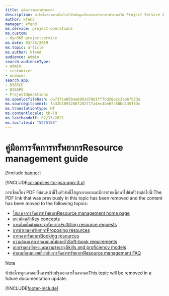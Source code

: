 ```yaml
---
title: คู่มือการจัดการทรัพยากร
description: หัวข้อนี้แสดงการเชื่องโยงไปยังข้อมูลเกี่ยวกับการจัดการทรัพยากรใน Project Service Automation
author: kfend
manager: kfend
ms.service: project-operations
ms.custom:
- dyn365-projectservice
ms.date: 03/28/2019
ms.topic: article
ms.author: kfend
audience: Admin
search.audienceType:
- admin
- customizer
- enduser
search.app:
- D365CE
- D365PS
- ProjectOperations
ms.openlocfilehash: da7371a050ae6962d7081ff7bd28e2c3ae6f623a
ms.sourcegitcommit: fa32b1893286f20271fa4ec4be8fc68bd135f53c
ms.translationtype: HT
ms.contentlocale: th-TH
ms.lasthandoff: 02/15/2021
ms.locfileid: "5275156"
---
```

# <a name="resource-management-guide"></a><span data-ttu-id="aef5f-103">คู่มือการจัดการทรัพยากร</span><span class="sxs-lookup"><span data-stu-id="aef5f-103">Resource management guide</span></span>

[!include [banner](../../includes/psa-now-project-operations.md)]

[!INCLUDE[cc-applies-to-psa-app-3.x](../../includes/cc-applies-to-psa-app-3x.md)]

<span data-ttu-id="aef5f-104">การเชื่อมโยง PDF ที่ก่อนหน้านี้ในหัวข้อนี้ได้ถูกเอาออกและมีการย้ายเนื้อหาไปยังหัวข้อต่อไปนี้:</span><span class="sxs-lookup"><span data-stu-id="aef5f-104">The PDF link that was previously in this topic has been removed and the content has been moved to the following topics:</span></span>

- [<span data-ttu-id="aef5f-105">โฮมเพจการจัดการทรัพยากร</span><span class="sxs-lookup"><span data-stu-id="aef5f-105">Resource management home page</span></span>](../resource-management-home-page.md)
- [<span data-ttu-id="aef5f-106">แนวคิดหลัก</span><span class="sxs-lookup"><span data-stu-id="aef5f-106">Key concepts</span></span>](../reports-key-concepts.md)
- [<span data-ttu-id="aef5f-107">การเติมเต็มคำขอของทรัพยากร</span><span class="sxs-lookup"><span data-stu-id="aef5f-107">Fulfilling resource requests</span></span>](../resource-management-fulfill-requests.md)
- [<span data-ttu-id="aef5f-108">การนำเสนอทรัพยากร</span><span class="sxs-lookup"><span data-stu-id="aef5f-108">Proposing resources</span></span>](../resource-management-propose-resources.md)
- [<span data-ttu-id="aef5f-109">การจองทรัพยากร</span><span class="sxs-lookup"><span data-stu-id="aef5f-109">Booking resources</span></span>](../resource-management-book-resources-scheduleboard.md)
- [<span data-ttu-id="aef5f-110">ความต้องการการจองแบบไม่ตายตัว</span><span class="sxs-lookup"><span data-stu-id="aef5f-110">Soft-book requirements</span></span>](../resource-management-softbook-requirements.md)
- [<span data-ttu-id="aef5f-111">แบบจำลองทักษะและความชำนาญ</span><span class="sxs-lookup"><span data-stu-id="aef5f-111">Skills and proficiency models</span></span>](../resource-management-skills-proficiency.md)
- [<span data-ttu-id="aef5f-112">คำถามที่ถามบ่อยเกี่ยวกับการจัดการทรัพยากร</span><span class="sxs-lookup"><span data-stu-id="aef5f-112">Resource management FAQ</span></span>](../resource-management-faq.md)

> [!NOTE]
> <span data-ttu-id="aef5f-113">หัวข้อนี้จะถูกเอาออกในการปรับปรุงเอกสารในอนาคต</span><span class="sxs-lookup"><span data-stu-id="aef5f-113">This topic will be removed in a future documentation update.</span></span> 


[!INCLUDE[footer-include](../../includes/footer-banner.md)]